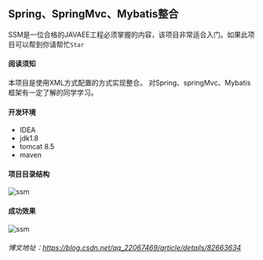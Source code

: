 ## Spring、SpringMvc、Mybatis整合
SSM是一位合格的JAVAEE工程必须掌握的内容，该项目非常适合入门。如果此项目可以帮到你请帮忙`Star`
#### 阅读须知
本项目是使用XML方式配置的方式实现整合。
对Spring、springMvc、Mybatis框架有一定了解的同学学习。
#### 开发环境
- IDEA
- jdk1.8 
- tomcat 8.5 
- maven
#### 项目目录结构
![ssm](https://github.com/caozongpeng/github-static/blob/master/ssm/ssm.png)

#### 成功效果
![ssm](https://github.com/caozongpeng/github-static/blob/master/ssm/ssm-index.png)

###### 博文地址：https://blog.csdn.net/qq_22067469/article/details/82663634